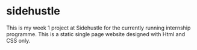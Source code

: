 # sidehustle 
This is my week 1 project at Sidehustle for the currently running internship programme.
This is a static single page website designed with Html and CSS only.
